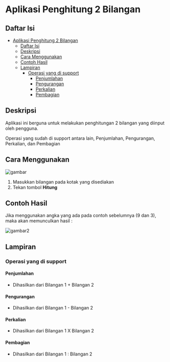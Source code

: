 # Aplikasi Penghitung 2 Bilangan

## Daftar Isi
- [Aplikasi Penghitung 2 Bilangan](#aplikasi-penghitung-2-bilangan)
  - [Daftar Isi](#daftar-isi)
  - [Deskripsi](#deskripsi)
  - [Cara Menggunakan](#cara-menggunakan)
  - [Contoh Hasil](#contoh-hasil)
  - [Lampiran](#lampiran)
    - [Operasi yang di support](#operasi-yang-di-support)
      - [Penjumlahan](#penjumlahan)
      - [Pengurangan](#pengurangan)
      - [Perkalian](#perkalian)
      - [Pembagian](#pembagian)



## Deskripsi
Aplikasi ini berguna untuk melakukan penghitungan 2 bilangan yang diinput oleh pengguna.

Operasi yang sudah di support antara lain, Penjumlahan, Pengurangan, Perkalian, dan Pembagian

## Cara Menggunakan

![gambar](https://snipboard.io/8so47b.jpg)

1. Masukkan bilangan pada kotak yang disediakan
2. Tekan tombol **Hitung**

## Contoh Hasil

Jika menggunakan angka yang ada pada contoh sebelumnya (9 dan 3), maka akan memunculkan hasil :

![gambar2](https://snipboard.io/TFO20w.jpg)

## Lampiran
### Operasi yang di support

#### Penjumlahan
- Dihasilkan dari Bilangan 1 + Bilangan 2

#### Pengurangan
- Dihasilkan dari Bilangan 1 - Bilangan 2

#### Perkalian
- Dihasilkan dari Bilangan 1 X Bilangan 2

#### Pembagian
- Dihasilkan dari Bilangan 1 : Bilangan 2